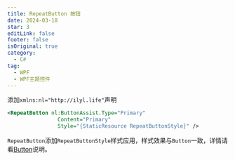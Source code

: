 ```yaml
---
title: RepeatButton 按钮
date: 2024-03-18
star: 3
editLink: false
footer: false
isOriginal: true
category:
  - C#
tag:
  - WPF
  - WPF主题控件
---
```


添加`xmlns:nl="http://ilyl.life"`声明

```xml
<RepeatButton nl:ButtonAssist.Type="Primary" 
                Content="Primary" 
                Style="{StaticResource RepeatButtonStyle}" />
```

`RepeatButton`添加`RepeatButtonStyle`样式应用，样式效果与`Button`一致，详情请看[Button](./button.md)说明。

